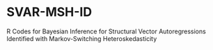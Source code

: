 # SVAR-MSH-ID
R Codes for Bayesian Inference for Structural Vector Autoregressions Identified with Markov-Switching Heteroskedasticity
